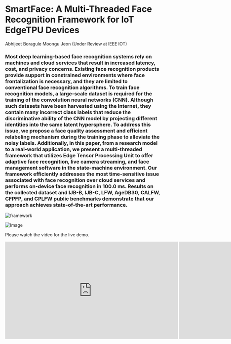 <h1>SmartFace: A Multi-Threaded Face Recognition Framework for IoT EdgeTPU Devices</h1>
Abhijeet Boragule Moongu Jeon (Under Review at IEEE IOT)

<h3>Most deep learning-based face recognition systems rely on machines and cloud services that result in increased latency, cost, and privacy concerns. Existing face recognition products provide support in constrained environments where face frontalization is necessary, and they are limited to conventional face recognition algorithms. To train face recognition models, a large-scale dataset is required for the training of the convolution neural networks (CNN). Although such datasets have been harvested using the Internet, they contain many incorrect class labels that reduce the discriminative ability of the CNN model by projecting different identities into the same latent hypersphere. To address this issue, we propose a face quality assessment and efficient relabeling  mechanism during the training phase to alleviate the noisy labels. Additionally, in this paper, from a research model to a real-world application, we present a multi-threaded framework that utilizes Edge Tensor Processing Unit to offer adaptive face recognition, live camera streaming, and face management software in the state-machine environment. Our framework efficiently addresses the most time-sensitive issue associated with face recognition over cloud services and performs on-device face recognition in 100.0 ms. Results on the collected dataset and IJB-B, IJB-C, LFW, AgeDB30, CALFW, CFPFP, and CPLFW public benchmarks demonstrate that our approach achieves state-of-the-art performance. </h3>



![framework](https://user-images.githubusercontent.com/84734809/178390443-33a2cc42-660f-4457-8d2d-8761c0f52d18.jpg)



![Image](https://user-images.githubusercontent.com/84734809/178389161-fcabe32f-274d-4c71-b213-e5101e3871dc.png)




Please watch the video for the live demo.
<div  style="inline-size: max-content;">

<iframe width="560" height="315" src="https://www.youtube.com/embed/s9dAEyYVOEA" title="YouTube video player" frameborder="0" allow="accelerometer; autoplay; clipboard-write; encrypted-media; gyroscope; picture-in-picture" allowfullscreen></iframe>

<iframe width="560" height="315" src="https://www.youtube.com/embed/tVh5ObC0ygE" title="YouTube video player" frameborder="0" allow="accelerometer; autoplay; clipboard-write; encrypted-media; gyroscope; picture-in-picture" allowfullscreen></iframe>
  </div>
